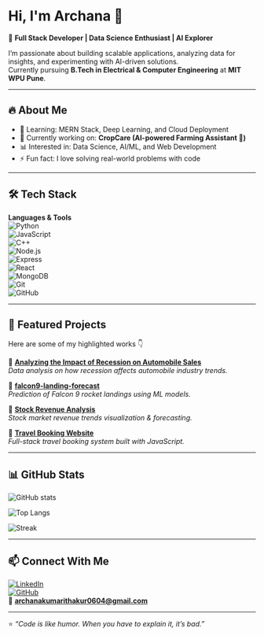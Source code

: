 # Hi, I'm Archana 👋  

🚀 **Full Stack Developer | Data Science Enthusiast | AI Explorer**  

I’m passionate about building scalable applications, analyzing data for insights, and experimenting with AI-driven solutions.  
Currently pursuing **B.Tech in Electrical & Computer Engineering** at **MIT WPU Pune**.  

---

## 🔥 About Me
- 🌱 Learning: MERN Stack, Deep Learning, and Cloud Deployment  
- 🔭 Currently working on: **CropCare (AI-powered Farming Assistant 🌱)**  
- 📊 Interested in: Data Science, AI/ML, and Web Development  
- ⚡ Fun fact: I love solving real-world problems with code  

---

## 🛠️ Tech Stack
**Languages & Tools**  
![Python](https://img.shields.io/badge/Python-3776AB?style=for-the-badge&logo=python&logoColor=white)  
![JavaScript](https://img.shields.io/badge/JavaScript-F7DF1E?style=for-the-badge&logo=javascript&logoColor=black)  
![C++](https://img.shields.io/badge/C++-00599C?style=for-the-badge&logo=cplusplus&logoColor=white)  
![Node.js](https://img.shields.io/badge/Node.js-339933?style=for-the-badge&logo=node-dot-js&logoColor=white)  
![Express](https://img.shields.io/badge/Express-000000?style=for-the-badge&logo=express&logoColor=white)  
![React](https://img.shields.io/badge/React-61DAFB?style=for-the-badge&logo=react&logoColor=black)  
![MongoDB](https://img.shields.io/badge/MongoDB-47A248?style=for-the-badge&logo=mongodb&logoColor=white)  
![Git](https://img.shields.io/badge/Git-F05032?style=for-the-badge&logo=git&logoColor=white)  
![GitHub](https://img.shields.io/badge/GitHub-181717?style=for-the-badge&logo=github&logoColor=white)  

---

## 📌 Featured Projects
Here are some of my highlighted works 👇  

🔹 [**Analyzing the Impact of Recession on Automobile Sales**](https://github.com/Archii-Glitch-04/Analyzing-the-Impact-of-Recession-on-Automobile-Sales)  
*Data analysis on how recession affects automobile industry trends.*  

🔹 [**falcon9-landing-forecast**](https://github.com/Archii-Glitch-04/falcon9-landing-forecast)  
*Prediction of Falcon 9 rocket landings using ML models.*  

🔹 [**Stock Revenue Analysis**](https://github.com/Archii-Glitch-04/Stock-Revenue-Analysis)  
*Stock market revenue trends visualization & forecasting.*  

🔹 [**Travel Booking Website**](https://github.com/Archii-Glitch-04/Travel-Booking-Website)  
*Full-stack travel booking system built with JavaScript.*  

---

## 📊 GitHub Stats
![GitHub stats](https://github-readme-stats.vercel.app/api?username=Archii-Glitch-04&show_icons=true&theme=radical)  

![Top Langs](https://github-readme-stats.vercel.app/api/top-langs/?username=Archii-Glitch-04&layout=compact&theme=radical)  

![Streak](https://github-readme-streak-stats.herokuapp.com/?user=Archii-Glitch-04&theme=radical)  

---

## 📫 Connect With Me
[![LinkedIn](https://img.shields.io/badge/LinkedIn-blue?style=for-the-badge&logo=linkedin)](https://www.linkedin.com/in/archanakumari04)  
[![GitHub](https://img.shields.io/badge/GitHub-black?style=for-the-badge&logo=github)](https://github.com/Archii-Glitch-04)  
📧 **archanakumarithakur0604@gmail.com**  

---
⭐️ *“Code is like humor. When you have to explain it, it’s bad.”*  
